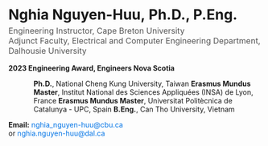 <h1 style="margin-bottom: 5px; font-size: 28px;">
    <span style="display: inline-block;">Nghia Nguyen-Huu,</span>
    <span style="display: inline-block;">Ph.D., P.Eng.</span>
</h1>

<p style="margin-top: 0; font-size: 16px; color: #555;">
    Engineering Instructor, Cape Breton University <br>
    Adjunct Faculty, Electrical and Computer Engineering Department, Dalhousie University
</p>

<p><strong> 2023 Engineering Award, Engineers Nova Scotia</strong></p>

<!-- Added margin-left to move bullet points away from the image -->
<ul style="padding-left: 30px; margin-left: 20px;">
    <strong>Ph.D.</strong>, National Cheng Kung University, Taiwan
    <strong>Erasmus Mundus Master</strong>, Institut National des Sciences Appliquées (INSA) de Lyon, France
    <strong>Erasmus Mundus Master</strong>, Universitat Politècnica de Catalunya - UPC, Spain
    <strong>B.Eng.</strong>, Can Tho University, Vietnam
</ul>

<p><strong> Email:</strong>
    <a href="mailto:nghia_nguyen-huu@cbu.ca" style="color: #0073e6; text-decoration: none;">
        nghia_nguyen-huu@cbu.ca
    </a>
    <br>
    or
    <a href="mailto:nghia.nguyen-huu@dal.ca" style="color: #0073e6; text-decoration: none;">
        nghia.nguyen-huu@dal.ca
    </a>
</p>
